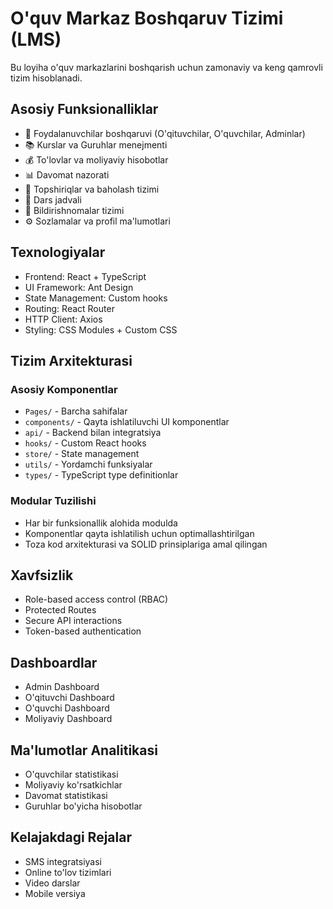 
# O'quv Markaz Boshqaruv Tizimi (LMS)

Bu loyiha o'quv markazlarini boshqarish uchun zamonaviy va keng qamrovli tizim hisoblanadi.

## Asosiy Funksionalliklar

- 👥 Foydalanuvchilar boshqaruvi (O'qituvchilar, O'quvchilar, Adminlar)
- 📚 Kurslar va Guruhlar menejmenti
- 💰 To'lovlar va moliyaviy hisobotlar
- 📊 Davomat nazorati
- 📝 Topshiriqlar va baholash tizimi
- 📅 Dars jadvali
- 🔔 Bildirishnomalar tizimi
- ⚙️ Sozlamalar va profil ma'lumotlari

## Texnologiyalar

- Frontend: React + TypeScript
- UI Framework: Ant Design
- State Management: Custom hooks
- Routing: React Router
- HTTP Client: Axios
- Styling: CSS Modules + Custom CSS

## Tizim Arxitekturasi

### Asosiy Komponentlar
- `Pages/` - Barcha sahifalar
- `components/` - Qayta ishlatiluvchi UI komponentlar
- `api/` - Backend bilan integratsiya
- `hooks/` - Custom React hooks
- `store/` - State management
- `utils/` - Yordamchi funksiyalar
- `types/` - TypeScript type definitionlar

### Modular Tuzilishi
- Har bir funksionallik alohida modulda
- Komponentlar qayta ishlatilish uchun optimallashtirilgan
- Toza kod arxitekturasi va SOLID prinsiplariga amal qilingan

## Xavfsizlik

- Role-based access control (RBAC)
- Protected Routes
- Secure API interactions
- Token-based authentication

## Dashboardlar

- Admin Dashboard
- O'qituvchi Dashboard
- O'quvchi Dashboard
- Moliyaviy Dashboard

## Ma'lumotlar Analitikasi

- O'quvchilar statistikasi
- Moliyaviy ko'rsatkichlar
- Davomat statistikasi
- Guruhlar bo'yicha hisobotlar

## Kelajakdagi Rejalar

- SMS integratsiyasi
- Online to'lov tizimlari
- Video darslar
- Mobile versiya
